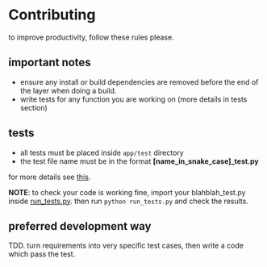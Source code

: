 # Contributing
to improve productivity, follow these rules please.

## important notes
- ensure any install or build dependencies are removed before the end of the layer when doing a build.
- write tests for any function you are working on (more details in tests section)

## tests
- all tests must be placed inside `app/test` directory
- the test file name must be in the format **[name_in_snake_case]_test.py**

for more details see [this](app/test/model_puzzle_test.py).

**NOTE**: to check your code is working fine, import your blahblah_test.py inside [run_tests.py](app/test/run_tests.py). then run `python run_tests.py` and check the results.

## preferred development way
TDD. turn requirements into very specific test cases, then write a code which pass the test.
